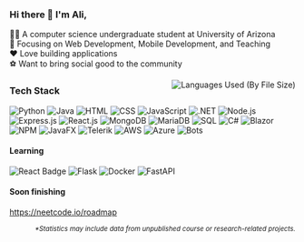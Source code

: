 

### Hi there 👋 I'm Ali,
👨‍🎓 A computer science undergraduate student at University of Arizona <br>
🔎 Focusing on Web Development, Mobile Development, and Teaching  
❤️ Love building applications  
⚽ Want to bring social good to the community


<!-- <img align='right' src="https://github-readme-stats.vercel.app/api?username=alielbekov&layout=compact&hide=css,scss,ActionScript,Makefile&langs_count=10&theme=ayu-mirage&hide_border=true&role=OWNER,ORGANIZATION_MEMBER,COLLABORATOR&exclude_repo=simple-badges"  alt="Ali's GitHub stats"> -->
<img align='right' src="https://github-readme-stats-one-bice.vercel.app/api/top-langs/?username=alielbekov&layout=compact&hide=css,scss,ActionScript,Makefile&langs_count=8&theme=ayu-mirage&hide_border=true&custom_title=Languages%20Used%20(By%20File%20Size)&role=OWNER,ORGANIZATION_MEMBER,COLLABORATOR&exclude_repo=simple-badges" alt="Languages Used (By File Size)">



<!-- Badge generator https://github.com/developStorm/simple-badges  -->

### Tech Stack
![Python](https://img.shields.io/badge/Python-3776AB?logo=python&logoColor=fff&style=flat-square)
![Java](https://img.shields.io/badge/Java-007396?logo=openjdk&logoColor=fff&style=flat-square)
![HTML](https://img.shields.io/badge/HTML-E34F26?logo=html5&logoColor=fff&style=flat-square)
![CSS](https://img.shields.io/badge/CSS-1572B6?logo=css3&logoColor=fff&style=flat-square)
![JavaScript](https://img.shields.io/badge/JavaScript-F7DF1E?logo=javascript&logoColor=fff&style=flat-square)
![.NET](https://img.shields.io/badge/.NET-512BD4?logo=.net&logoColor=fff&style=flat-square)
![Node.js](https://img.shields.io/badge/Node.js-393?logo=nodedotjs&logoColor=fff&style=flat-square)
![Express.js](https://img.shields.io/badge/Express.js-000?logo=express&logoColor=fff&style=flat-square)
![React.js](https://img.shields.io/badge/React.js-61DAFB?logo=react&logoColor=fff&style=flat-square)
![MongoDB](https://img.shields.io/badge/MongoDB-47A248?logo=mongodb&logoColor=fff&style=flat-square)
![MariaDB](https://img.shields.io/badge/MariaDB-003545?logo=mariadb&logoColor=fff&style=flat-square#956f2e0)
![SQL](https://img.shields.io/badge/SQL-4479A1?logo=postgresql&logoColor=fff&style=flat-square)
![C#](https://img.shields.io/badge/C%23-239120?logo=csharp&logoColor=fff&style=flat-square)
![Blazor](https://img.shields.io/badge/Blazor-512BD4?logo=.net&logoColor=fff&style=flat-square)
![NPM](https://img.shields.io/badge/NPM-CB3837?logo=npm&logoColor=fff&style=flat-square)
![JavaFX](https://img.shields.io/badge/JavaFX-007396?logo=java&logoColor=fff&style=flat-square)
![Telerik](https://img.shields.io/badge/Telerik-8CBF3F?logo=telerik&logoColor=fff&style=flat-square)
![AWS](https://img.shields.io/badge/AWS-232F3E?logo=amazonaws&logoColor=fff&style=flat-square)
![Azure](https://img.shields.io/badge/Azure-0089D6?logo=microsoftazure&logoColor=fff&style=flat-square)
![Bots](https://img.shields.io/badge/Bots-00B48A?logo=robotframework&logoColor=fff&style=flat-square)

<!-- ![WebAuthn](https://img.shields.io/badge/WebAuthn-3423A6?logo=webauthn&logoColor=fff&style=flat-square#956f2e0) -->
<!-- ![Minecraft](https://img.shields.io/badge/Minecraft-62B47A?logo=minecraft&logoColor=fff&style=flat-square#956f2e0)  -->


#### Learning

![React Badge](https://img.shields.io/badge/React-61DAFB?logo=react&logoColor=000&style=flat-square)
![Flask](https://img.shields.io/badge/Flask-000?logo=flask&logoColor=fff&style=flat-square#956f2e0)
![Docker](https://img.shields.io/badge/Docker-2496ED?logo=docker&logoColor=fff&style=flat-square)
![FastAPI](https://img.shields.io/badge/FastAPI-009688?logo=fastapi&logoColor=fff&style=flat-square)


#### Soon finishing
https://neetcode.io/roadmap
<!-- #### Watching

![Let's build GPT: from scratch, in code, spelled out.](https://img.icons8.com/color/48/000000/youtube-play.png)Let's build GPT: from scratch, in code, spelled out.
 -->

<p align='right'>
  <i>
    <sub>
      *Statistics may include data from unpublished course or research-related projects.
    </sub>
  </i>
</p>

 <div style="margin-left: auto;">
  </div>
</div>
  

